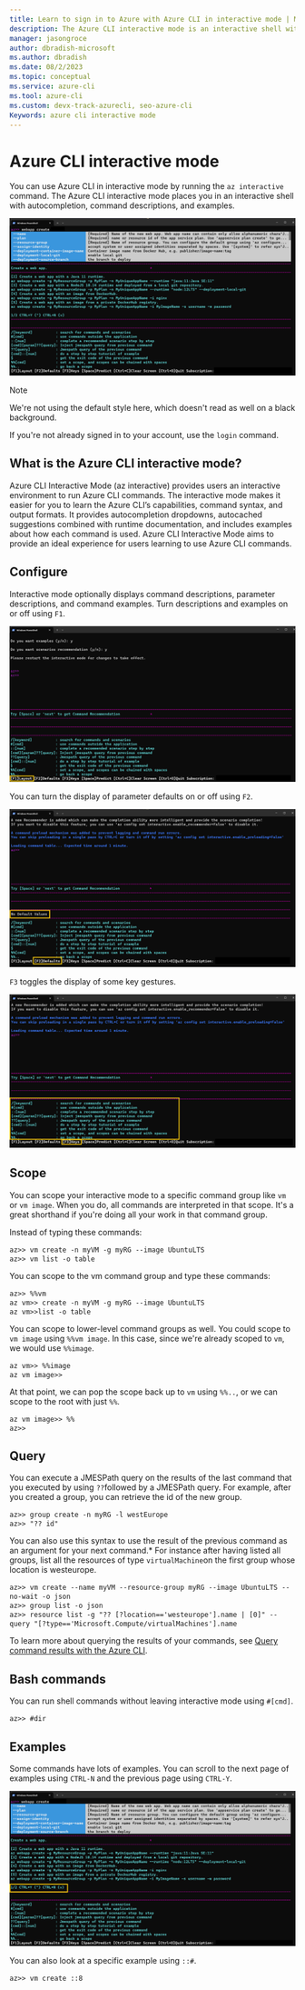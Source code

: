 ```yaml
---
title: Learn to sign in to Azure with Azure CLI in interactive mode | Microsoft Docs
description: The Azure CLI interactive mode is an interactive shell with autocompletion, command descriptions, and examples. 
manager: jasongroce
author: dbradish-microsoft
ms.author: dbradish
ms.date: 08/2/2023
ms.topic: conceptual
ms.service: azure-cli
ms.tool: azure-cli
ms.custom: devx-track-azurecli, seo-azure-cli
Keywords: azure cli interactive mode
---
```


# Azure CLI interactive mode

You can use Azure CLI in interactive mode by running the `az interactive` command.  The Azure CLI interactive mode places you in an interactive shell with autocompletion, command descriptions, and examples.

![interactive mode](./media/interactive-azure-cli/webapp-create.png)

> [!NOTE]
> We're not using the default style here, which doesn't read as well on a black background.

If you're not already signed in to your account, use the `login` command.

## What is the Azure CLI interactive mode?

Azure CLI Interactive Mode (az interactive) provides users an interactive environment to run Azure CLI commands. The interactive mode makes it easier for you to learn the Azure CLI’s capabilities, command syntax, and output formats. It provides autocompletion dropdowns, autocached suggestions combined with runtime documentation, and includes examples about how each command is used. Azure CLI Interactive Mode aims to provide an ideal experience for users learning to use Azure CLI commands. 

## Configure

Interactive mode optionally displays command descriptions, parameter descriptions, and command examples.
Turn descriptions and examples on or off using `F1`.

![Descriptions and examples on/off](./media/interactive-azure-cli/descriptions-and-examples.png)

You can turn the display of parameter defaults on or off using `F2`.

![Display parameter default on/off](./media/interactive-azure-cli/defaults.png)

`F3` toggles the display of some key gestures.

![Key gestures toggle](./media/interactive-azure-cli/gestures.png)

## Scope

You can scope your interactive mode to a specific command group like `vm` or `vm image`.
When you do, all commands are interpreted in that scope.
It's a great shorthand if you're doing all your work in that command group.

Instead of typing these commands:

```azurecli
az>> vm create -n myVM -g myRG --image UbuntuLTS
az>> vm list -o table
```

You can scope to the vm command group and type these commands:

```azurecli
az>> %%vm
az vm>> create -n myVM -g myRG --image UbuntuLTS
az vm>>list -o table
```

You can scope to lower-level command groups as well.
You could scope to `vm image` using `%%vm image`.
In this case, since we're already scoped to `vm`, we would use `%%image`.

```azurecli
az vm>> %%image
az vm image>>
```

At that point, we can pop the scope back up to `vm` using `%%..`,
or we can scope to the root with just `%%`.

```azurecli
az vm image>> %%
az>>
```

## Query

You can execute a JMESPath query on the results of the last command that you executed by using `??`followed by a JMESPath query.
For example, after you created a group, you can retrieve the id of the new group.

```azurecli
az>> group create -n myRG -l westEurope
az>> "?? id"
```

You can also use this syntax to use the result of the previous command as an argument for your next command.*
For instance after having listed all groups, list all the resources of type `virtualMachine`on the first group whose location is westeurope. 

```azurecli
az>> vm create --name myVM --resource-group myRG --image UbuntuLTS --no-wait -o json
az>> group list -o json
az>> resource list -g "?? [?location=='westeurope'].name | [0]" --query "[?type=='Microsoft.Compute/virtualMachines'].name
```

To learn more about querying the results of your commands,
see [Query command results with the Azure CLI](query-azure-cli.md).

## Bash commands

You can run shell commands without leaving interactive mode using `#[cmd]`.

```azurecli
az>> #dir
```

## Examples

Some commands have lots of examples.
You can scroll to the next page of examples using `CTRL-N` and the previous page using `CTRL-Y`.

![Scroll to next page of examples](./media/interactive-azure-cli/examples.png)

You can also look at a specific example using `::#`.

```azurecli
az>> vm create ::8
```
